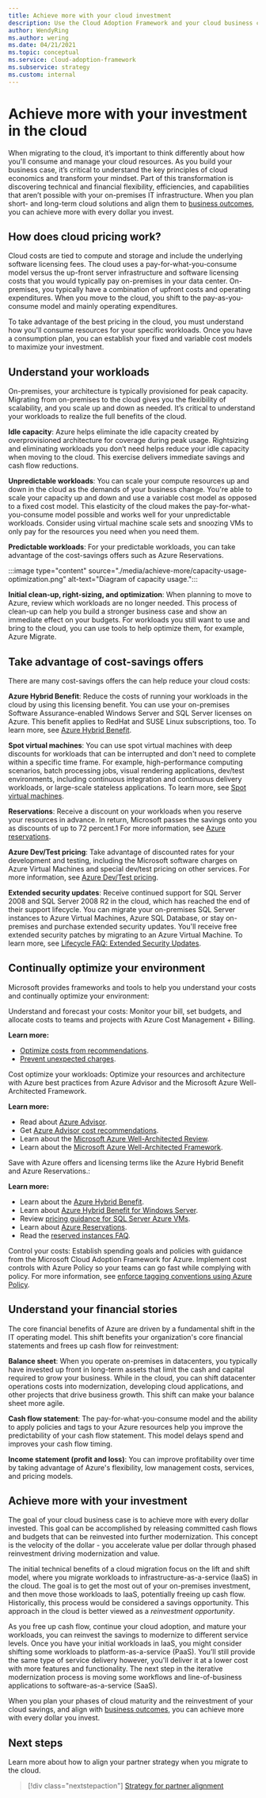 ```yaml
---
title: Achieve more with your cloud investment
description: Use the Cloud Adoption Framework and your cloud business case to reduce costs and reinvest into modernization.
author: WendyRing
ms.author: wering
ms.date: 04/21/2021
ms.topic: conceptual
ms.service: cloud-adoption-framework
ms.subservice: strategy
ms.custom: internal
---
```


# Achieve more with your investment in the cloud

When migrating to the cloud, it’s important to think differently about how you'll consume and manage your cloud resources. As you build your business case, it’s critical to understand the key principles of cloud economics and transform your mindset. Part of this transformation is discovering technical and financial flexibility, efficiencies, and capabilities that aren’t possible with your on-premises IT infrastructure. When you plan short- and long-term cloud solutions and align them to [business outcomes](./business-outcomes/index.md), you can achieve more with every dollar you invest.

## How does cloud pricing work?

Cloud costs are tied to compute and storage and include the underlying software licensing fees. The cloud uses a pay-for-what-you-consume model versus the up-front server infrastructure and software licensing costs that you would typically pay on-premises in your data center. On-premises, you typically have a combination of upfront costs and operating expenditures. When you move to the cloud, you shift to the pay-as-you-consume model and mainly operating expenditures.

To take advantage of the best pricing in the cloud, you must understand how you'll consume resources for your specific workloads. Once you have a consumption plan, you can establish your fixed and variable cost models to maximize your investment.

## Understand your workloads

On-premises, your architecture is typically provisioned for peak capacity. Migrating from on-premises to the cloud gives you the flexibility of scalability, and you scale up and down as needed. It’s critical to understand your workloads to realize the full benefits of the cloud.

**Idle capacity**: Azure helps eliminate the idle capacity created by overprovisioned architecture for coverage during peak usage. Rightsizing and eliminating workloads you don’t need helps reduce your idle capacity when moving to the cloud. This exercise delivers immediate savings and cash flow reductions.

**Unpredictable workloads**:  You can scale your compute resources up and down in the cloud as the demands of your business change. You're able to scale your capacity up and down and use a variable cost model as opposed to a fixed cost model. This elasticity of the cloud makes the pay-for-what-you-consume model possible and works well for your unpredictable workloads. Consider using virtual machine scale sets and snoozing VMs to only pay for the resources you need when you need them.

**Predictable workloads**: For your predictable workloads, you can take advantage of the cost-savings offers such as Azure Reservations.

:::image type="content" source="./media/achieve-more/capacity-usage-optimization.png" alt-text="Diagram of capacity usage.":::

**Initial clean-up, right-sizing, and optimization**:  When planning to move to Azure, review which workloads are no longer needed. This process of clean-up can help you build a stronger business case and show an immediate effect on your budgets. For workloads you still want to use and bring to the cloud, you can use tools to help optimize them, for example, Azure Migrate.

## Take advantage of cost-savings offers

There are many cost-savings offers the can help reduce your cloud costs:

**Azure Hybrid Benefit**: Reduce the costs of running your workloads in the cloud by using this licensing benefit. You can use your on-premises Software Assurance-enabled Windows Server and SQL Server licenses on Azure. This benefit applies to RedHat and SUSE Linux subscriptions, too. To learn more, see [Azure Hybrid Benefit](https://azure.microsoft.com/pricing/hybrid-benefit/).

**Spot virtual machines**: You can use spot virtual machines with deep discounts for workloads that can be interrupted and don't need to complete within a specific time frame. For example, high-performance computing scenarios, batch processing jobs, visual rendering applications, dev/test environments, including continuous integration and continuous delivery workloads, or large-scale stateless applications. To learn more, see [Spot virtual machines](https://azure.microsoft.com/pricing/spot/).

**Reservations**: Receive a discount on your workloads when you reserve your resources in advance. In return, Microsoft passes the savings onto you as discounts of up to 72 percent.1 For more information, see [Azure reservations](https://azure.microsoft.com/reservations/).

**Azure Dev/Test pricing**: Take advantage of discounted rates for your development and testing, including the Microsoft software charges on Azure Virtual Machines and special dev/test pricing on other services. For more information, see [Azure Dev/Test pricing](https://azure.microsoft.com/pricing/dev-test/).

**Extended security updates**: Receive continued support for SQL Server 2008 and SQL Server 2008 R2 in the cloud, which has reached the end of their support lifecycle. You can migrate your on-premises SQL Server instances to Azure Virtual Machines, Azure SQL Database, or stay on-premises and purchase extended security updates. You'll receive free extended security patches by migrating to an Azure Virtual Machine. To learn more, see [Lifecycle FAQ: Extended Security Updates](/lifecycle/faq/extended-security-updates).

## Continually optimize your environment

Microsoft provides frameworks and tools to help you understand your costs and continually optimize your environment:

Understand and forecast your costs: Monitor your bill, set budgets, and allocate costs to teams and projects with Azure Cost Management + Billing.

**Learn more:**

- [Optimize costs from recommendations](/azure/cost-management-billing/costs/tutorial-acm-opt-recommendations).
- [Prevent unexpected charges](/azure/cost-management-billing/cost-management-billing-overview).

Cost optimize your workloads: Optimize your resources and architecture with Azure best practices from Azure Advisor and the Microsoft Azure Well-Architected Framework.

**Learn more:**

- Read about [Azure Advisor](/azure/advisor/advisor-overview).
- Get [Azure Advisor cost recommendations](/azure/advisor/advisor-cost-recommendations).
- Learn about the [Microsoft Azure Well-Architected Review](/assessments/?id=azure-architecture-review).
- Learn about the [Microsoft Azure Well-Architected Framework](/azure/architecture/framework/).

Save with Azure offers and licensing terms like the Azure Hybrid Benefit and Azure Reservations.:

**Learn more:**

- Learn about the [Azure Hybrid Benefit](https://azure.microsoft.com/pricing/hybrid-benefit/).
- Learn about [Azure Hybrid Benefit for Windows Server](https://azure.microsoft.com/pricing/hybrid-benefit/).
- Review [pricing guidance for SQL Server Azure VMs](/azure/azure-sql/virtual-machines/windows/pricing-guidance).
- Learn about [Azure Reservations](/azure/cost-management-billing/reservations/save-compute-costs-reservations).
- Read the [reserved instances FAQ](https://azure.microsoft.com/pricing/reserved-vm-instances/#faq).

Control your costs: Establish spending goals and policies with guidance from the Microsoft Cloud Adoption Framework for Azure. Implement cost controls with Azure Policy so your teams can go fast while complying with policy. For more information, see [enforce tagging conventions using Azure Policy](/azure/governance/policy/tutorials/govern-tags).

## Understand your financial stories

The core financial benefits of Azure are driven by a fundamental shift in the IT operating model. This shift benefits your organization's core financial statements and frees up cash flow for reinvestment:

**Balance sheet**: When you operate on-premises in datacenters, you typically have invested up front in long-term assets that limit the cash and capital required to grow your business. While in the cloud, you can shift datacenter operations costs into modernization, developing cloud applications, and other projects that drive business growth. This shift can make your balance sheet more agile.

**Cash flow statement**: The pay-for-what-you-consume model and the ability to apply policies and tags to your Azure resources help you improve the predictability of your cash flow statement. This model delays spend and improves your cash flow timing.

**Income statement (profit and loss)**: You can improve profitability over time by taking advantage of Azure's flexibility, low management costs, services, and pricing models.

## Achieve more with your investment

The goal of your cloud business case is to achieve more with every dollar invested. This goal can be accomplished by releasing committed cash flows and budgets that can be reinvested into further modernization. This concept is the velocity of the dollar - you accelerate value per dollar through phased reinvestment driving modernization and value.

The initial technical benefits of a cloud migration focus on the lift and shift model, where you migrate workloads to infrastructure-as-a-service (IaaS) in the cloud. The goal is to get the most out of your on-premises investment, and then move those workloads to IaaS, potentially freeing up cash flow. Historically, this process would be considered a savings opportunity. This approach in the cloud is better viewed as a *reinvestment opportunity*.

As you free up cash flow, continue your cloud adoption, and mature your workloads, you can reinvest the savings to modernize to different service levels. Once you have your initial workloads in IaaS, you might consider shifting some workloads to platform-as-a-service (PaaS). You’ll still provide the same type of service delivery however, you'll deliver it at a lower cost with more features and functionality. The next step in the iterative modernization process is moving some workflows and line-of-business applications to software-as-a-service (SaaS).

When you plan your phases of cloud maturity and the reinvestment of your cloud savings, and align with [business outcomes](./business-outcomes/index.md), you can achieve more with every dollar you invest.

## Next steps

Learn more about how to align your partner strategy when you migrate to the cloud.

> [!div class="nextstepaction"]
> [Strategy for partner alignment](./partner-alignment.md)
